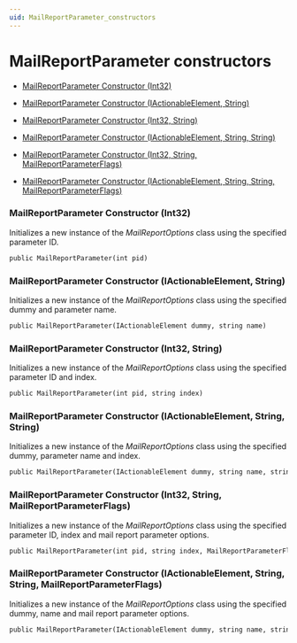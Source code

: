 ```yaml
---
uid: MailReportParameter_constructors
---
```


# MailReportParameter constructors

- [MailReportParameter Constructor (Int32)](#mailreportparameter-constructor-int32)

- [MailReportParameter Constructor (IActionableElement, String)](#mailreportparameter-constructor-iactionableelement-string)

- [MailReportParameter Constructor (Int32, String)](#mailreportparameter-constructor-int32-string)

- [MailReportParameter Constructor (IActionableElement, String, String)](#mailreportparameter-constructor-iactionableelement-string-string)

- [MailReportParameter Constructor (Int32, String, MailReportParameterFlags)](#mailreportparameter-constructor-int32-string-mailreportparameterflags)

- [MailReportParameter Constructor (IActionableElement, String, String, MailReportParameterFlags)](#mailreportparameter-constructor-iactionableelement-string-string-mailreportparameterflags)

### MailReportParameter Constructor (Int32)

Initializes a new instance of the *MailReportOptions* class using the specified parameter ID.

```txt
public MailReportParameter(int pid)
```

### MailReportParameter Constructor (IActionableElement, String)

Initializes a new instance of the *MailReportOptions* class using the specified dummy and parameter name.

```txt
public MailReportParameter(IActionableElement dummy, string name)
```

### MailReportParameter Constructor (Int32, String)

Initializes a new instance of the *MailReportOptions* class using the specified parameter ID and index.

```txt
public MailReportParameter(int pid, string index)
```

### MailReportParameter Constructor (IActionableElement, String, String)

Initializes a new instance of the *MailReportOptions* class using the specified dummy, parameter name and index.

```txt
public MailReportParameter(IActionableElement dummy, string name, string index)
```

### MailReportParameter Constructor (Int32, String, MailReportParameterFlags)

Initializes a new instance of the *MailReportOptions* class using the specified parameter ID, index and mail report parameter options.

```txt
public MailReportParameter(int pid, string index, MailReportParameterFlags options)
```

### MailReportParameter Constructor (IActionableElement, String, String, MailReportParameterFlags)

Initializes a new instance of the *MailReportOptions* class using the specified dummy, name and mail report parameter options.

```txt
public MailReportParameter(IActionableElement dummy, string name, string index, MailReportParameterFlags options)
```
